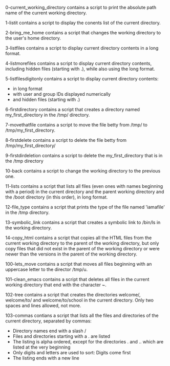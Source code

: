 0-current_working_directory contains a script to print the absolute path name of the current working directory.

1-listit contains a script to display the conents list of the current directory.

2-bring_me_home contains a script that changes the working directory to the user's home directory.

3-listfiles contains a script to display current directory contents in a long format.

4-listmorefiles contains a script to display current directory contents, including hidden files (starting with .), while also using the long format.

5-listfilesdigitonly contains a script to display current directory contents:
- in long format
- with user and group IDs displayed numerically
- and hidden files (starting with .)

6-firstdirectory contains a script that creates a directory named my_first_directory in the /tmp/ directory.

7-movethatfile contains a script to move the file betty from /tmp/ to /tmp/my_first_directory.

8-firstdelete contains a script to delete the file betty from /tmp/my_first_directory/

9-firstdirdeletion contains a script to delete the my_first_directory that is in the /tmp directory

10-back contains a script to change the working directory to the previous one.

11-lists contains a script that lists all files (even ones with names beginning with a period) in the current directory and the parent working directory and the /boot directory (in this order), in long format.

12-file_type contains a script that prints the type of the file named 'iamafile' in the /tmp directory.

13-symbolic_link contains a script that creates a symbolic link to /bin/ls in the working directory.

14-copy_html contains a script that copies all the HTML files from the current working directory to the parent of the working directory, but only copy files that did not exist in the parent of the working directory or were newer than the versions in the parent of the working directory.

100-lets_move contains a script that moves all files beginning with an uppercase letter to the director /tmp/u.

101-clean_emacs contains a script that deletes all files in the current working directory that end with the character ~.

102-tree contains a script that creates the directories welcome/, welcome/to/ and welcome/to/school in the current directory. Only two spaces and lines allowed, not more.

103-commas contians a script that lists all the files and directories of the current directory, separated by commas:
- Directory names end with a slash /
- Files and directories starting with a . are listed
- The listing is alpha ordered, except for the directories . and .. which are listed at the very beginning
- Only digits  and letters are used to sort: Digits come first
- The listing ends with a new line

